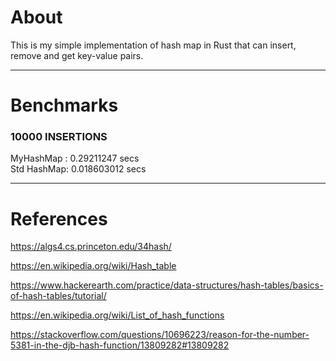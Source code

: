 # About

This is my simple implementation of hash map in Rust that can insert, remove and get key-value pairs.

---
# Benchmarks

### **10000 INSERTIONS**

MyHashMap  : 0.29211247 secs <br>
Std HashMap: 0.018603012 secs

---


# References

https://algs4.cs.princeton.edu/34hash/

https://en.wikipedia.org/wiki/Hash_table

https://www.hackerearth.com/practice/data-structures/hash-tables/basics-of-hash-tables/tutorial/

https://en.wikipedia.org/wiki/List_of_hash_functions

https://stackoverflow.com/questions/10696223/reason-for-the-number-5381-in-the-djb-hash-function/13809282#13809282
